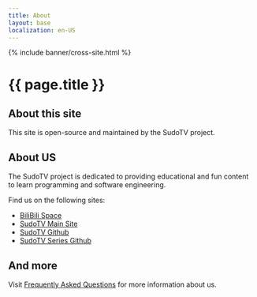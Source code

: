 ```yaml
---
title: About
layout: base
localization: en-US
---
```


{% include banner/cross-site.html %}

# {{ page.title }}

## About this site

This site is open-source and maintained by the SudoTV project.

## About US

The SudoTV project is dedicated to providing educational and fun content to learn programming and software engineering.

Find us on the following sites:

- [BiliBili Space](https://space.bilibili.com/351184)
- [SudoTV Main Site](https://sudo.tv)
- [SudoTV Github](https://github.com/SudoTV)
- [SudoTV Series Github](https://github.com/SudoTVSeries)

## And more

Visit [Frequently Asked Questions](https://sudo.tv/frequently-asked-questions) for more information about us.
